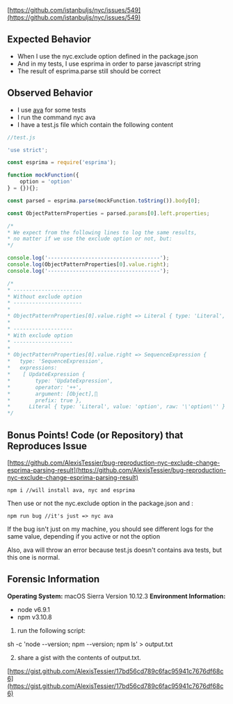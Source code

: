 [https://github.com/istanbuljs/nyc/issues/549](https://github.com/istanbuljs/nyc/issues/549)

## Expected Behavior

- When I use the nyc.exclude option defined in the package.json
- And in my tests, I use esprima in order to parse javascript string
- The result of esprima.parse still should be correct

## Observed Behavior

- I use [ava](https://www.npmjs.com/package/ava) for some tests
- I run the command nyc ava
- I have a test.js file which contain the following content

```javascript
//test.js

'use strict';

const esprima = require('esprima');

function mockFunction({
	option = 'option'
} = {}){};

const parsed = esprima.parse(mockFunction.toString()).body[0];

const ObjectPatternProperties = parsed.params[0].left.properties;

/*
* We expect from the following lines to log the same results,
* no matter if we use the exclude option or not, but:
*/

console.log('------------------------------------');
console.log(ObjectPatternProperties[0].value.right);
console.log('------------------------------------');

/*
* ----------------------
* Without exclude option
* ----------------------
* 
* ObjectPatternProperties[0].value.right => Literal { type: 'Literal', value: 'option', raw: '\'option\'' }
*
* -------------------
* With exclude option
* -------------------
* 
* ObjectPatternProperties[0].value.right => SequenceExpression {
*   type: 'SequenceExpression',
*   expressions: 
*    [ UpdateExpression {
*        type: 'UpdateExpression',
*        operator: '++',
*        argument: [Object],∏
*        prefix: true },
*      Literal { type: 'Literal', value: 'option', raw: '\'option\'' } ] }
*/
```

## Bonus Points! Code (or Repository) that Reproduces Issue

[https://github.com/AlexisTessier/bug-reproduction-nyc-exclude-change-esprima-parsing-result](https://github.com/AlexisTessier/bug-reproduction-nyc-exclude-change-esprima-parsing-result)

```
npm i //will install ava, nyc and esprima
```

Then use or not the nyc.exclude option in the package.json and :

```
npm run bug //it's just => nyc ava
```

If the bug isn't just on my machine, you should see different logs for the same value,
depending if you active or not the option

Also, ava will throw an error because test.js doesn't contains ava tests, but this one is normal.

## Forensic Information

**Operating System:** macOS Sierra Version 10.12.3
**Environment Information:**
- node v6.9.1
- npm v3.10.8

1. run the following script:

sh -c 'node --version; npm --version; npm ls' > output.txt

2. share a gist with the contents of output.txt.

[https://gist.github.com/AlexisTessier/17bd56cd789c6fac95941c7676df68c6](https://gist.github.com/AlexisTessier/17bd56cd789c6fac95941c7676df68c6)
